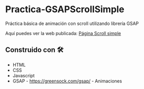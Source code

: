 # Practica-GSAPScrollSimple

Práctica básica de animación con scroll utilizando librería GSAP

Aquí puedes ver la web publicada: <a href="https://nickochamorro.github.io/CursoGSAP-Basics/" target="_blank">Página Scroll simple</a>

## Construido con 🛠️

* HTML
* CSS
* Javascript
* GSAP - https://greensock.com/gsap/ - Animaciones
